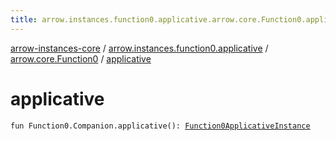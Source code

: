 ```yaml
---
title: arrow.instances.function0.applicative.arrow.core.Function0.applicative - arrow-instances-core
---
```


[arrow-instances-core](../../index.html) / [arrow.instances.function0.applicative](../index.html) / [arrow.core.Function0](index.html) / [applicative](./applicative.html)

# applicative

`fun Function0.Companion.applicative(): `[`Function0ApplicativeInstance`](../../arrow.instances/-function0-applicative-instance/index.html)